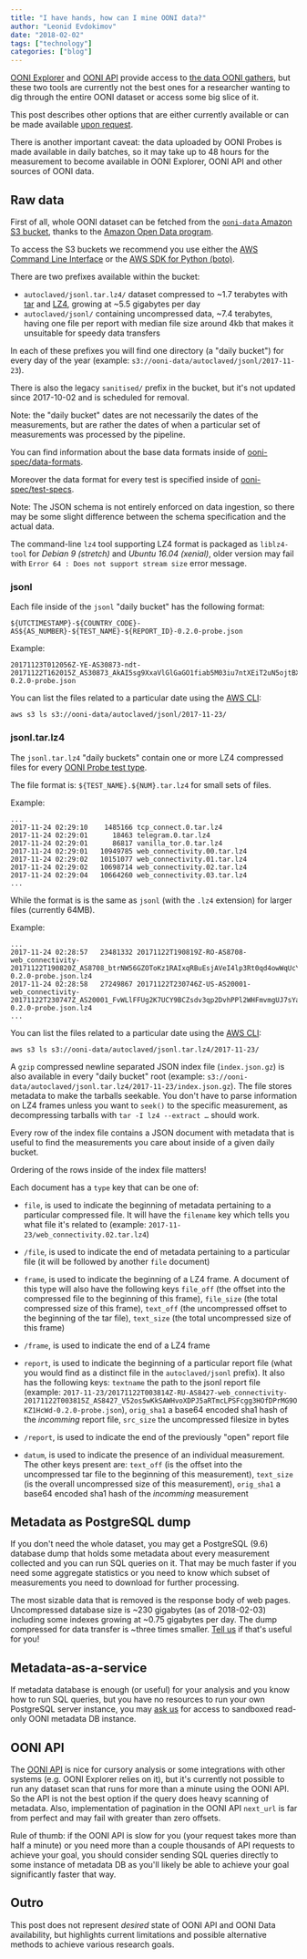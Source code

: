 ```yaml
---
title: "I have hands, how can I mine OONI data?"
author: "Leonid Evdokimov"
date: "2018-02-02"
tags: ["technology"]
categories: ["blog"]
---
```


[OONI Explorer](https://explorer.ooni.io/) and [OONI API](https://api.ooni.io/)
provide access to [the data OONI gathers](/data/), but these two tools are currently
not the best ones for a researcher wanting to dig through the entire OONI
dataset or access some big slice of it.

This post describes other options that are either currently available or can be
made available [upon request](/about/#contact).

There is another important caveat: the data uploaded by OONI Probes is made
available in daily batches, so it may take up to 48 hours for the measurement
to become available in OONI Explorer, OONI API and other sources of OONI data.

## Raw data

First of all, whole OONI dataset can be fetched from
the [`ooni-data` Amazon S3 bucket](https://ooni-data.s3.amazonaws.com/),
thanks to the [Amazon Open Data program](https://aws.amazon.com/government-education/open-data/).

To access the S3 buckets we recommend you use either the [AWS Command Line
Interface](https://aws.amazon.com/cli/) or the [AWS SDK for Python
(boto)](https://aws.amazon.com/sdk-for-python/).

There are two prefixes available within the bucket:

- `autoclaved/jsonl.tar.lz4/` dataset compressed to ~1.7 terabytes with
  [tar](https://en.wikipedia.org/wiki/Tar_(computing)) and [LZ4](http://www.lz4.org),
  growing at ~5.5 gigabytes per day
- `autoclaved/jsonl/` containing uncompressed data, ~7.4 terabytes, having one file
  per report with median file size around 4kb that makes it unsuitable for speedy
  data transfers

In each of these prefixes you will find one directory (a "daily bucket") for
every day of the year (example: `s3://ooni-data/autoclaved/jsonl/2017-11-23`).

There is also the legacy `sanitised/` prefix in the bucket, but it's not updated
since 2017-10-02 and is scheduled for removal.

Note: the "daily bucket" dates are not necessarily the dates of the
measurements, but are rather the dates of when a particular set of measurements
was processed by the pipeline.

You can find information about the base data formats inside of
[ooni-spec/data-formats](https://github.com/TheTorProject/ooni-spec/tree/master/data-formats).

Moreover the data format for every test is specified inside of
[ooni-spec/test-specs](https://github.com/TheTorProject/ooni-spec/tree/master/test-specs).

Note: The JSON schema is not entirely enforced on data ingestion, so there may
be some slight difference between the schema specification and the actual data.

The command-line `lz4` tool supporting LZ4 format is packaged as `liblz4-tool` for
_Debian 9 (stretch)_ and _Ubuntu 16.04 (xenial)_, older version may fail with
`Error 64 : Does not support stream size` error message.


### jsonl

Each file inside of the `jsonl` "daily bucket" has the following format:

```
${UTCTIMESTAMP}-${COUNTRY_CODE}-AS${AS_NUMBER}-${TEST_NAME}-${REPORT_ID}-0.2.0-probe.json
```

Example:

```
20171123T012056Z-YE-AS30873-ndt-20171122T162015Z_AS30873_AkAI5sg9XxaVlGlGaGO1fiab5M03iu7ntXEiT2uN5ojtBXIdzr-0.2.0-probe.json
```

You can list the files related to a particular date using the [AWS CLI](https://aws.amazon.com/cli/):

```
aws s3 ls s3://ooni-data/autoclaved/jsonl/2017-11-23/
```

### jsonl.tar.lz4

The `jsonl.tar.lz4` "daily buckets" contain one or more LZ4 compressed
files for every
[OONI Probe test type](https://github.com/TheTorProject/ooni-spec/tree/master/test-specs).

The file format is: `${TEST_NAME}.${NUM}.tar.lz4` for small sets of files.

Example:

```
...
2017-11-24 02:29:10    1485166 tcp_connect.0.tar.lz4
2017-11-24 02:29:01      18463 telegram.0.tar.lz4
2017-11-24 02:29:01      86817 vanilla_tor.0.tar.lz4
2017-11-24 02:29:01   10949785 web_connectivity.00.tar.lz4
2017-11-24 02:29:02   10151077 web_connectivity.01.tar.lz4
2017-11-24 02:29:02   10698714 web_connectivity.02.tar.lz4
2017-11-24 02:29:04   10664260 web_connectivity.03.tar.lz4
...
```

While the format is is the same as `jsonl` (with the `.lz4` extension) for
larger files (currently 64MB).

Example:

```
...
2017-11-24 02:28:57   23481332 20171122T190819Z-RO-AS8708-web_connectivity-20171122T190820Z_AS8708_btrNW56GZOToKz1RAIxqRBuEsjAVeI4lp3Rt0qd4owWqUcYdTY-0.2.0-probe.json.lz4
2017-11-24 02:28:58   27249867 20171122T230746Z-US-AS20001-web_connectivity-20171122T230747Z_AS20001_FvWLlFFUg2K7UCY9BCZsdv3qp2DvhPPl2WHFmvmgUJ7sYaWOrJ-0.2.0-probe.json.lz4
...
```

You can list the files related to a particular date using the [AWS CLI](https://aws.amazon.com/cli/):

```
aws s3 ls s3://ooni-data/autoclaved/jsonl.tar.lz4/2017-11-23/
```

A `gzip` compressed newline separated JSON index file (`index.json.gz`) is also
available in every "daily bucket" root (example:
`s3://ooni-data/autoclaved/jsonl.tar.lz4/2017-11-23/index.json.gz`).
The file stores metadata to make the tarballs seekable. You don't have
to parse information on LZ4 frames unless you want to `seek()` to the specific
measurement, as decompressing tarballs with `tar -I lz4 --extract …` should work.

Every row of the index file contains a JSON document with metadata that is
useful to find the measurements you care about inside of a given daily bucket.

Ordering of the rows inside of the index file matters!

Each document has a `type` key that can be one of:

* `file`, is used to indicate the beginning of metadata pertaining to a particular compressed file. It will have the `filename` key which tells you what file it's related to (example: `2017-11-23/web_connectivity.02.tar.lz4`)

* `/file`, is used to indicate the end of metadata pertaining to a particular file (it will be followed by another `file` document)

* `frame`, is used to indicate the beginning of a LZ4 frame. A document of this type will also have the following keys `file_off` (the offset into the compressed file to the beginning of this frame), `file_size` (the total compressed size of this frame), `text_off` (the uncompressed offset to the beginning of the tar file), `text_size` (the total uncompressed size of this frame)

* `/frame`, is used to indicate the end of a LZ4 frame

* `report`, is used to indicate the beginning of a particular report file (what you would find as a distinct file in the `autoclaved/jsonl` prefix). It also has the following keys: `textname` the path to the jsonl report file (example: `2017-11-23/20171122T003814Z-RU-AS8427-web_connectivity-20171122T003815Z_AS8427_V52os5wKkSAWHvoXDPJ5aRTmcLPSFcgg3HOfDPrMG9OKZ1HcWd-0.2.0-probe.json`), `orig_sha1` a base64 encoded sha1 hash of the _incomming_ report file, `src_size` the uncompressed filesize in bytes

* `/report`, is used to indicate the end of the previously "open" report file

* `datum`, is used to indicate the presence of an individual measurement. The other keys present are: `text_off` (is the offset into the uncompressed tar file to the beginning of this measurement), `text_size` (is the overall uncompressed size of this measurement), `orig_sha1` a base64 encoded sha1 hash of the _incomming_ measurement


## Metadata as PostgreSQL dump

If you don't need the whole dataset, you may get a PostgreSQL (9.6) database dump
that holds some metadata about every measurement collected and you can run SQL queries
on it. That may be much faster if you need some aggregate statistics or you
need to know which subset of measurements you need to download for further processing.

The most sizable data that is removed is the response body of web pages. Uncompressed
database size is ~230 gigabytes (as of 2018-02-03) including some indexes growing at ~0.75
gigabytes per day. The dump compressed for data transfer is ~three times
smaller. [Tell us](/about/#contact) if that's useful for you!

## Metadata-as-a-service

If metadata database is enough (or useful) for your analysis and you know how
to run SQL queries, but you have no resources to run your own PostgreSQL server
instance, you may [ask us](/about/#contact) for access to sandboxed read-only
OONI metadata DB instance.

## OONI API

The [OONI API](https://api.ooni.io/api/) is nice for cursory analysis or some integrations with other systems
(e.g. OONI Explorer relies on it), but it's currently not possible to run any
dataset scan that runs for more than a minute using the OONI API. So the API is not
the best option if the query does heavy scanning of metadata. Also,
implementation of pagination in the OONI API `next_url` is far from perfect and
may fail with greater than zero offsets.

Rule of thumb: if the OONI API is slow for you (your request takes more than half a
minute) or you need more than a couple thousands of API requests to achieve
your goal, you should consider sending SQL queries directly to some instance of
metadata DB as you'll likely be able to achieve your goal significantly faster
that way.

## Outro

This post does not represent _desired_ state of OONI API and OONI Data
availability, but highlights current limitations and possible alternative
methods to achieve various research goals.
